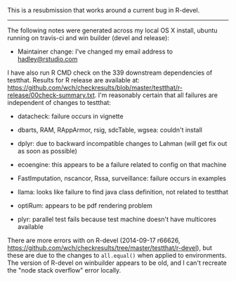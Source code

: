 This is a resubmission that works around a current bug in R-devel.

--------------------------------------------------------------------------------

The following notes were generated across my local OS X install, ubuntu running on travis-ci and win builder (devel and release):

* Maintainer change: I've changed my email address to hadley@rstudio.com

I have also run R CMD check on the 339 downstream dependencies of testthat. Results for R release are available at: https://github.com/wch/checkresults/blob/master/testthat/r-release/00check-summary.txt. I'm reasonably certain that all failures are independent of changes to testthat:

* datacheck: failure occurs in vignette

* dbarts, RAM, RAppArmor, rsig, sdcTable, wgsea: couldn't install

* dplyr: due to backward incompatible changes to Lahman (will get fix out as
  soon as possible)

* ecoengine: this appears to be a failure related to config on that machine

* FastImputation, nscancor, Rssa, surveillance: failure occurs in examples

* llama: looks like failure to find java class definition, not related
  to testthat
  
* optiRum: appears to be pdf rendering problem

* plyr: parallel test fails because test machine doesn't have multicores
  available
  
There are more errors with on R-devel (2014-09-17 r66626, https://github.com/wch/checkresults/tree/master/testthat/r-devel), but these are due to the changes to `all.equal()` when applied to environments. The version of R-devel on winbuilder appears to be old, and I can't recreate the "node stack overflow" error locally.

